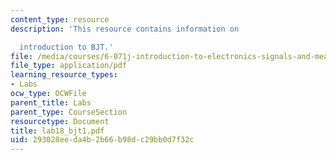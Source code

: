 ```yaml
---
content_type: resource
description: 'This resource contains information on

  introduction to BJT.'
file: /media/courses/6-071j-introduction-to-electronics-signals-and-measurement-spring-2006/293028eeda4b2b66b98dc29bb0d7f32c_lab18_bjt1.pdf
file_type: application/pdf
learning_resource_types:
- Labs
ocw_type: OCWFile
parent_title: Labs
parent_type: CourseSection
resourcetype: Document
title: lab18_bjt1.pdf
uid: 293028ee-da4b-2b66-b98d-c29bb0d7f32c
---
```

